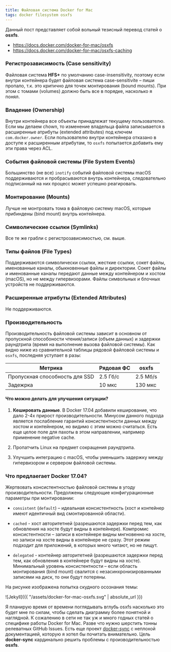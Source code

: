 ```yaml
---
title: Файловая система Docker for Mac
tags: docker filesystem osxfs
---
```


Данный пост представляет собой вольный тезисный перевод статей о **osxfs**.

- https://docs.docker.com/docker-for-mac/osxfs
- https://docs.docker.com/docker-for-mac/osxfs-caching

### Регистрозависимость (Case sensitivity)

Файловая система **HFS+** по умолчанию сase-insensitivity, поэтому если внутри контейнера будет файловая система сase-sensitivite – пиши пропало, т.к. это критично для точек монтирования (bound mounts). При этом с томами (volumes) должно быть все в порядке, насколько я понял.

### Владение (Ownership)

Внутри контейнера все объекты принадлежат текущему пользователю. Если мы делаем chown, то изменение владельца файла записывается в расширенные атрибуты (extended attributes) под ключем `com.docker.owner`. Если пользователю внутри контейнера отказано в доступе к расширенным атрибутам, то `osxfs` попытается добавить ему эти права через ACL.

### События файловой системы (File System Events)

Большинство (не все) `inotify` событий файловой системы macOS поддерживаются и пробрасываются внутрь контейнера, следовательно подписанный на них процесс может успешно реагировать.

### Монтирование (Mounts)

Лучше не монтровать тома в файловую систему macOS, которые прибиндены (bind mount) внутрь контейнера.

### Символические ссылки (Symlinks)

Все те же грабли с регистрозависимостью, см. выше.

### Типы файлов (File Types)

Поддерживаются символически ссылки, жесткие ссылки, сокет файлы, именованные каналы, обыкновенные файлы и директории. Сокет файлы и именованные каналы передают данные между контейнером и хостом (macOS), но не между гипервизорами. Файлы символьных и блочных устройств не поддерживаются.

### Расширенные атрибуты (Extended Attributes)

Не поддерживаются.

### Производительность

Производительность файловой системы зависит в основном от пропускной способоности чтения/записи (объем данных) и задержки раундтрипа (время на выполнение вызова файловой системы). Как видно ниже из сравнительной таблицы рядовой файловой системы и `osxfs`, последняя уступает в разы:

| Метрика                        | Рядовая ФС  | osxfs    |
| ------------------------------ | ----------- | -------- |
| Пропускная способность для SSD | 2.5 Гб/с    | 2.5 Мб/s |
| Задежрка                       | 10 мкс      | 130 мкс  |

#### Что можно делать для улучшения ситуации?

1. **Кешировать данные**. В Docker 17.04 добавили кеширование, что дало 2-4x прирост производительности. Минусом данного подхода является послабление гарантий консистентности данных между хостом и контейнером, но видимо с этим можно считаться. Есть еще целое поле для пахоты в этом направлении, например применение negative cache.

2. Пропатчить Linux на предмет сокращения раундтрипа.

3. Улучшить интеграцию с macOS, чтобы уменьшить задержку между гипервизором и сервером файловой системы.

### Что предлаегает Docker 17.04?

Жертвовать консистентностью файловой системы в угоду производительности. Предолжены следующие конфигурационные параметры при монтировании:

- `consistent` (`default`) – идеальная консистентность (хост и контейнер имеют идентичный вид смонтированной области). 

- `cached` - хост авторитетней (разрешаются задержки перед тем, как обновления на хосте будут видны в контейнере). Компромис консистентности – записи в контейнере видны мнгновенно на хосте, но записи на хосте видны в контейнере не сразу. Этот режим подходит для приложений, в которых много читают, но не пищут.

- `delegated` - контейнер авторитетней (разрешаются задержки перед тем, как обновления в контейнере будут видны на хосте). Минимальный уровень консистентности – если область монтирования (bind mount) свалится с незасинхронизированными записями на диск, то они будут потеряны.

На рисунке изображена попытка скудного осознания темы:

![Jekyll]({{ "/assets/docker-for-mac-osxfs.svg" | absolute_url }})

Я планирую время от времени поглядывать вглубь osxfs насколько это будет мне по силам, чтобы сделать диаграмму более понятной и наглядной. К сожалению в сети не так уж и много годных статей о специфике работы Docker for Mac. Разве что нужно шерстить тонны релеватных GitHub Issues. Есть еще проект [docker-sync](https://github.com/EugenMayer/docker-sync) с неплохой документацией, которую я хотел бы почитать внимательно. Цель **docker-sync** кардинально решить проблемы с производительностью **osxfs**. 
